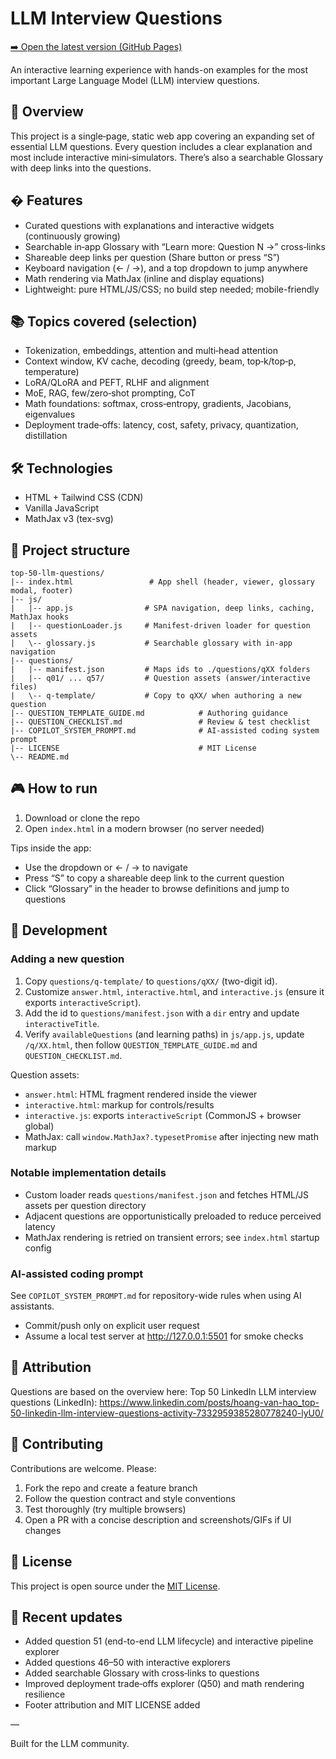 # LLM Interview Questions

[➡️ Open the latest version (GitHub Pages)](https://pondevelopment.github.io/llm-training/#question-1)


An interactive learning experience with hands-on examples for the most important Large Language Model (LLM) interview questions.

## 🎯 Overview

This project is a single‑page, static web app covering an expanding set of essential LLM questions. Every question includes a clear explanation and most include interactive mini‑simulators. There’s also a searchable Glossary with deep links into the questions.

## � Features

- Curated questions with explanations and interactive widgets (continuously growing)
- Searchable in‑app Glossary with “Learn more: Question N →” cross‑links
- Shareable deep links per question (Share button or press “S”)
- Keyboard navigation (← / →), and a top dropdown to jump anywhere
- Math rendering via MathJax (inline and display equations)
- Lightweight: pure HTML/JS/CSS; no build step needed; mobile-friendly

## 📚 Topics covered (selection)

- Tokenization, embeddings, attention and multi‑head attention
- Context window, KV cache, decoding (greedy, beam, top‑k/top‑p, temperature)
- LoRA/QLoRA and PEFT, RLHF and alignment
- MoE, RAG, few/zero‑shot prompting, CoT
- Math foundations: softmax, cross‑entropy, gradients, Jacobians, eigenvalues
- Deployment trade‑offs: latency, cost, safety, privacy, quantization, distillation

## 🛠️ Technologies

- HTML + Tailwind CSS (CDN)
- Vanilla JavaScript
- MathJax v3 (tex-svg)

## 📁 Project structure

```text
top-50-llm-questions/
|-- index.html                 # App shell (header, viewer, glossary modal, footer)
|-- js/
|   |-- app.js                # SPA navigation, deep links, caching, MathJax hooks
|   |-- questionLoader.js     # Manifest-driven loader for question assets
|   \-- glossary.js           # Searchable glossary with in-app navigation
|-- questions/
|   |-- manifest.json         # Maps ids to ./questions/qXX folders
|   |-- q01/ ... q57/         # Question assets (answer/interactive files)
|   \-- q-template/           # Copy to qXX/ when authoring a new question
|-- QUESTION_TEMPLATE_GUIDE.md            # Authoring guidance
|-- QUESTION_CHECKLIST.md                 # Review & test checklist
|-- COPILOT_SYSTEM_PROMPT.md              # AI-assisted coding system prompt
|-- LICENSE                               # MIT License
\-- README.md
```

## 🎮 How to run

1) Download or clone the repo
2) Open `index.html` in a modern browser (no server needed)

Tips inside the app:

- Use the dropdown or ← / → to navigate
- Press “S” to copy a shareable deep link to the current question
- Click “Glossary” in the header to browse definitions and jump to questions


## 🔧 Development

### Adding a new question

1. Copy `questions/q-template/` to `questions/qXX/` (two-digit id).
2. Customize `answer.html`, `interactive.html`, and `interactive.js` (ensure it exports `interactiveScript`).
3. Add the id to `questions/manifest.json` with a `dir` entry and update `interactiveTitle`.
4. Verify `availableQuestions` (and learning paths) in `js/app.js`, update `/q/XX.html`, then follow `QUESTION_TEMPLATE_GUIDE.md` and `QUESTION_CHECKLIST.md`.

Question assets:
- `answer.html`: HTML fragment rendered inside the viewer
- `interactive.html`: markup for controls/results
- `interactive.js`: exports `interactiveScript` (CommonJS + browser global)
- MathJax: call `window.MathJax?.typesetPromise` after injecting new math markup


### Notable implementation details

- Custom loader reads `questions/manifest.json` and fetches HTML/JS assets per question directory
- Adjacent questions are opportunistically preloaded to reduce perceived latency
- MathJax rendering is retried on transient errors; see `index.html` startup config

### AI-assisted coding prompt

See `COPILOT_SYSTEM_PROMPT.md` for repository-wide rules when using AI assistants.

- Commit/push only on explicit user request
- Assume a local test server at <http://127.0.0.1:5501> for smoke checks


## 📎 Attribution

Questions are based on the overview here:
Top 50 LinkedIn LLM interview questions (LinkedIn):
<https://www.linkedin.com/posts/hoang-van-hao_top-50-linkedin-llm-interview-questions-activity-7332959385280778240-lyU0/>

## 🤝 Contributing

Contributions are welcome. Please:

1) Fork the repo and create a feature branch
2) Follow the question contract and style conventions
3) Test thoroughly (try multiple browsers)
4) Open a PR with a concise description and screenshots/GIFs if UI changes


## 📝 License

This project is open source under the [MIT License](LICENSE).

## 🔄 Recent updates

- Added question 51 (end-to-end LLM lifecycle) and interactive pipeline explorer
- Added questions 46–50 with interactive explorers
- Added searchable Glossary with cross‑links to questions
- Improved deployment trade‑offs explorer (Q50) and math rendering resilience
- Footer attribution and MIT LICENSE added

—

Built for the LLM community.
